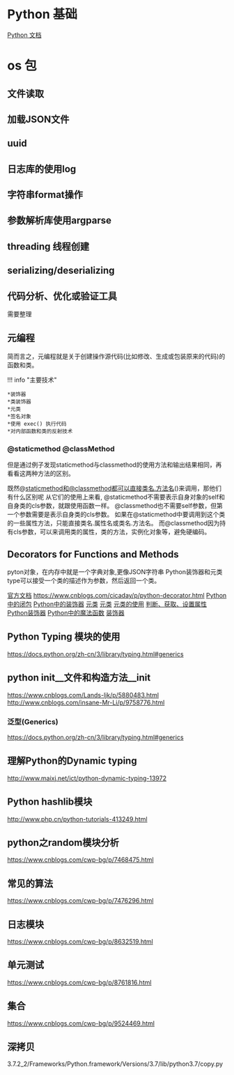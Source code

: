 # Python 基础
[Python 文档](https://python3-cookbook.readthedocs.io/zh_CN/latest/index.html)

# os 包
## 文件读取
## 加载JSON文件
## uuid
## 日志库的使用log
## 字符串format操作
## 参数解析库使用argparse
## threading 线程创建
## serializing/deserializing

## 代码分析、优化或验证工具

需要整理

## 元编程

简而言之，元编程就是关于创建操作源代码(比如修改、生成或包装原来的代码)的函数和类。

!!! info "主要技术"

    *装饰器
    *类装饰器
    *元类
    *签名对象
    *使用 exec() 执行代码
    *对内部函数和类的反射技术

###  @staticmethod @classMethod

但是通过例子发现staticmethod与classmethod的使用方法和输出结果相同，再看看这两种方法的区别。

既然@staticmethod和@classmethod都可以直接类名.方法名()来调用，那他们有什么区别呢
从它们的使用上来看,
@staticmethod不需要表示自身对象的self和自身类的cls参数，就跟使用函数一样。
@classmethod也不需要self参数，但第一个参数需要是表示自身类的cls参数。
如果在@staticmethod中要调用到这个类的一些属性方法，只能直接类名.属性名或类名.方法名。
而@classmethod因为持有cls参数，可以来调用类的属性，类的方法，实例化对象等，避免硬编码。


## Decorators for Functions and Methods
pyton对象，在内存中就是一个字典对象,更像JSON字符串
Python装饰器和元类
type可以接受一个类的描述作为参数，然后返回一个类。

[官方文档](https://www.python.org/dev/peps/pep-0318/)
https://www.cnblogs.com/cicaday/p/python-decorator.html
[Python中的闭包](https://betacat.online/posts/2016-10-23/python-closure/)
[Python中的装饰器](https://betacat.online/posts/2016-10-30/python-decorator-more/)
[元类](http://blog.jobbole.com/21351/)
[元类](https://blog.csdn.net/weixin_35955795/article/details/52985170)
[元类的使用](https://www.cnblogs.com/Security-Darren/p/4094959.html)
[判断、获取、设置属性](https://www.cnblogs.com/zanjiahaoge666/p/7475225.html)
[Python装饰器](https://www.cnblogs.com/zanjiahaoge666/p/7478962.html)
[Python中的魔法函数](https://www.cnblogs.com/zanjiahaoge666/p/7490824.html)
[装饰器](http://code.activestate.com/recipes/277940-decorator-for-bindingconstants-at-compile-time/)

## Python Typing 模块的使用
https://docs.python.org/zh-cn/3/library/typing.html#generics

## python __init__文件和构造方法__init__

https://www.cnblogs.com/Lands-ljk/p/5880483.html
http://www.cnblogs.com/insane-Mr-Li/p/9758776.html

### 泛型(Generics)

https://docs.python.org/zh-cn/3/library/typing.html#generics

## 理解Python的Dynamic typing
http://www.maixj.net/ict/python-dynamic-typing-13972

## Python hashlib模块
http://www.php.cn/python-tutorials-413249.html

## python之random模块分析
https://www.cnblogs.com/cwp-bg/p/7468475.html

## 常见的算法
https://www.cnblogs.com/cwp-bg/p/7476296.html

## 日志模块
https://www.cnblogs.com/cwp-bg/p/8632519.html

## 单元测试
https://www.cnblogs.com/cwp-bg/p/8761816.html

## 集合
https://www.cnblogs.com/cwp-bg/p/9524469.html

## 深拷贝

3.7.2_2/Frameworks/Python.framework/Versions/3.7/lib/python3.7/copy.py
